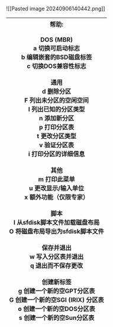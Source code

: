 ![[Pasted image 20240906140442.png]]

| 帮助:<br><br>DOS (MBR)  <br>a 切换可启动标志  <br>b 编辑嵌套的BSD磁盘标签  <br>c 切换DOS兼容性标志<br><br>通用  <br>d 删除分区  <br>F 列出未分区的空闲空间  <br>l 列出已知的分区类型  <br>n 添加新分区  <br>p 打印分区表  <br>t 更改分区类型  <br>v 验证分区表  <br>i 打印分区的详细信息<br><br>其他  <br>m 打印此菜单  <br>u 更改显示/输入单位  <br>x 额外功能（仅限专家）<br><br>脚本  <br>I 从sfdisk脚本文件加载磁盘布局  <br>O 将磁盘布局导出为sfdisk脚本文件<br><br>保存并退出  <br>w 写入分区表并退出  <br>q 退出而不保存更改<br><br>创建新标签  <br>g 创建一个新的空GPT分区表  <br>G 创建一个新的空SGI (IRIX) 分区表  <br>o 创建一个新的空DOS分区表  <br>s 创建一个新的空Sun分区表 |
| ------------------------------------------------------------------------------------------------------------------------------------------------------------------------------------------------------------------------------------------------------------------------------------------------------------------------------------------------------------------------------------------------------------------------------------------------------------------------------------- |

